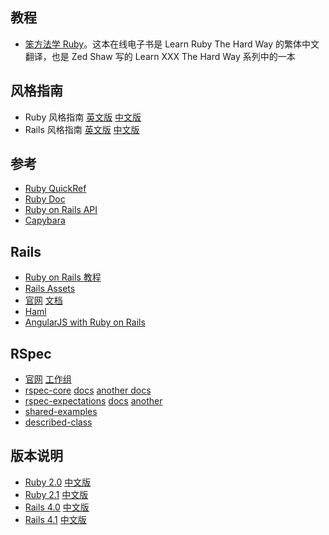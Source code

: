 ## 教程
* [笨方法学 Ruby](http://lrthw.github.com/)。这本在线电子书是 Learn Ruby The Hard Way 的繁体中文翻译，也是 Zed Shaw 写的 Learn XXX The Hard Way 系列中的一本

## 风格指南
* Ruby 风格指南 [英文版](https://github.com/bbatsov/ruby-style-guide) [中文版](https://github.com/JuanitoFatas/ruby-style-guide/blob/master/README-zhCN.md)
* Rails 风格指南 [英文版](https://github.com/bbatsov/rails-style-guide) [中文版](https://github.com/JuanitoFatas/rails-style-guide/blob/master/README-zhCN.md)

## 参考
* [Ruby QuickRef](http://www.zenspider.com/Languages/Ruby/QuickRef.html)
* [Ruby Doc](http://ruby-doc.com/docs/ProgrammingRuby/)
* [Ruby on Rails API](http://api.rubyonrails.org)
* [Capybara](http://rubydoc.info/github/jnicklas/capybara/master)

## Rails
* [Ruby on Rails 教程](http://railstutorial-china.org)
* [Rails Assets](https://rails-assets.org/)
* [官网](http://slim-lang.com/) [文档](http://rdoc.info/gems/slim/frames)
* [Haml](http://haml.info/)
* [AngularJS with Ruby on Rails](http://angular-rails.com/)

## RSpec
* [官网](http://rspec.info) [工作组](https://github.com/rspec)
* [rspec-core](https://github.com/rspec/rspec-core) [docs](http://rubydoc.info/gems/rspec-core/frames) [another docs](https://www.relishapp.com/rspec/rspec-core/docs/)
* [rspec-expectations](https://github.com/rspec/rspec-expectations) [docs](http://rubydoc.info/gems/rspec-expectations/frames) [another](http://modocache.svbtle.com/code-reading-expectations-in-rspec-3-0)
* [shared-examples](https://www.relishapp.com/rspec/rspec-core/v/2-11/docs/example-groups/shared-examples)
* [described-class](https://www.relishapp.com/rspec/rspec-core/docs/metadata/described-class)


## 版本说明
* [Ruby 2.0](https://www.ruby-lang.org/en/news/2013/02/24/ruby-2-0-0-p0-is-released/) [中文版](http://xiewenwei.net/blog/2013/05/05/new-features-of-ruby-2-dot-0/)
* [Ruby 2.1](https://www.ruby-lang.org/en/news/2013/12/25/ruby-2-1-0-is-released/) [中文版](http://www.iteye.com/news/28614)
* [Rails 4.0](http://edgeguides.rubyonrails.org/4_0_release_notes.html) [中文版](http://www.oschina.net/translate/get-your-app-ready-for-rails-4)
* [Rails 4.1](http://edgeguides.rubyonrails.org/4_1_release_notes.html) [中文版](http://ruby-china.org/topics/18504)